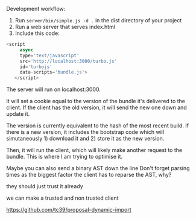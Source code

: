 Development workflow:

 1. Run `server/bin/simple.js -d .` in the dist directory of your project
 2. Run a web server that serves index.html
 3. Include this code:

 ```js
 <script 
      async
      type='text/javascript' 
      src='http://localhost:3000/turbo.js' 
      id='turbojs' 
      data-scripts='bundle.js'>
    </script>
  ```


The server will run on localhost:3000.

It will set a cookie equal to the version of the bundle it's delivered to the client.
If the client has the old version, it will send the new one down and update it.

The version is currently equivalent to the hash of the most recent build.
If there is a new version, it includes the bootstrap code which will simutaneously 1) download it and 2) store it as the new version. 

Then, it will run the client, which will likely make another request to the bundle. This is where I am trying to optimise it.

Maybe you can also send a binary AST down the line 
Don't forget parsing times as the biggest factor
the client has to reparse the AST, why? 

they should just trust it already

we can make a trusted and non trusted client

https://github.com/tc39/proposal-dynamic-import

